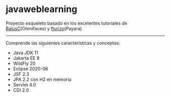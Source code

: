 # javaweblearning

Proyecto esqueleto basado en los excelentes tutoriales de [BalusC](https://balusc.omnifaces.org/2020/04/jsf-23-tutorial-with-eclipse-maven.html)(Omnifaces) y [fturizo](https://www.youtube.com/watch?v=odJIoyFeAbk)(Payara)

<hr>

Comprende las siguientes características y conceptos:
 * Java JDK 11
 * Jakarta EE 8
 * WildFly 20
 * Eclipse 2020-06
 * JSF 2.3
 * JPA 2.2 con H2 en memoria
 * Servlet 4.0
 * CDI 2.0
 